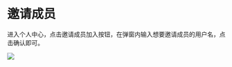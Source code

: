 # 邀请成员

进入个人中心，点击邀请成员加入按钮，在弹窗内输入想要邀请成员的用户名，点击确认即可。

![](http://193.112.34.232:91/assets/img/intro/intro-20.gif)

<script type="text/javascript">
window.addEventListener("load", function() {
  var click_handle = function() {
    if (this.href.substr(-5) == ".html") {
      location.href = this.href;
    } else {
      location.href = "./index.html";
    }
  };
  var as = document.querySelectorAll(".chapter a, .navigation-prev, .navigation-next");
  for (var i = 0; i < as.length; i++) {
    as[i].addEventListener("click", click_handle, true);
    as[i].title = as[i].innerText;
  }
});
</script>